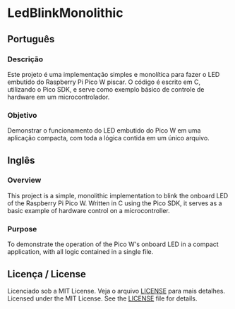 # LedBlinkMonolithic

## Português

### Descrição
Este projeto é uma implementação simples e monolítica para fazer o LED embutido do Raspberry Pi Pico W piscar. O código é escrito em C, utilizando o Pico SDK, e serve como exemplo básico de controle de hardware em um microcontrolador.

### Objetivo
Demonstrar o funcionamento do LED embutido do Pico W em uma aplicação compacta, com toda a lógica contida em um único arquivo.  
  
    

    

## Inglês

### Overview
This project is a simple, monolithic implementation to blink the onboard LED of the Raspberry Pi Pico W. Written in C using the Pico SDK, it serves as a basic example of hardware control on a microcontroller.

### Purpose
To demonstrate the operation of the Pico W's onboard LED in a compact application, with all logic contained in a single file.

## Licença / License
Licenciado sob a MIT License. Veja o arquivo [LICENSE](LICENSE) para mais detalhes.  
Licensed under the MIT License. See the [LICENSE](LICENSE) file for details.